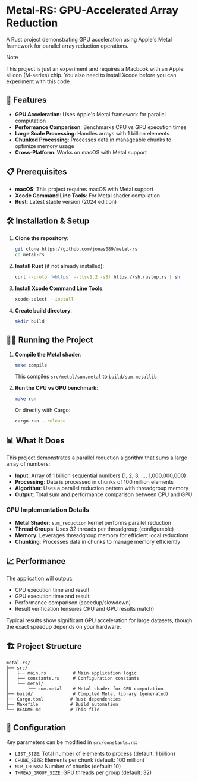 # Metal-RS: GPU-Accelerated Array Reduction

A Rust project demonstrating GPU acceleration using Apple's Metal framework for parallel array reduction operations.

>[!NOTE]
> This project is just an experiment and requires a Macbook with an Apple silicon (M-series) chip.
> You also need to install Xcode before you can experiment with this code

## 🚀 Features

- **GPU Acceleration**: Uses Apple's Metal framework for parallel computation
- **Performance Comparison**: Benchmarks CPU vs GPU execution times
- **Large Scale Processing**: Handles arrays with 1 billion elements
- **Chunked Processing**: Processes data in manageable chunks to optimize memory usage
- **Cross-Platform**: Works on macOS with Metal support

## 📋 Prerequisites

- **macOS**: This project requires macOS with Metal support
- **Xcode Command Line Tools**: For Metal shader compilation
- **Rust**: Latest stable version (2024 edition)

## 🛠️ Installation & Setup

1. **Clone the repository**:
   ```bash
   git clone https://github.com/jonas089/metal-rs
   cd metal-rs
   ```

2. **Install Rust** (if not already installed):
   ```bash
   curl --proto '=https' --tlsv1.2 -sSf https://sh.rustup.rs | sh
   ```

3. **Install Xcode Command Line Tools**:
   ```bash
   xcode-select --install
   ```

4. **Create build directory**:
   ```bash
   mkdir build
   ```

## 🏃‍♂️ Running the Project

1. **Compile the Metal shader**:
   ```bash
   make compile
   ```
   This compiles `src/metal/sum.metal` to `build/sum.metallib`

2. **Run the CPU vs GPU benchmark**:
   ```bash
   make run
   ```
   Or directly with Cargo:
   ```bash
   cargo run --release
   ```

## 📊 What It Does

This project demonstrates a parallel reduction algorithm that sums a large array of numbers:

- **Input**: Array of 1 billion sequential numbers (1, 2, 3, ..., 1,000,000,000)
- **Processing**: Data is processed in chunks of 100 million elements
- **Algorithm**: Uses a parallel reduction pattern with threadgroup memory
- **Output**: Total sum and performance comparison between CPU and GPU

### GPU Implementation Details

- **Metal Shader**: `sum_reduction` kernel performs parallel reduction
- **Thread Groups**: Uses 32 threads per threadgroup (configurable)
- **Memory**: Leverages threadgroup memory for efficient local reductions
- **Chunking**: Processes data in chunks to manage memory efficiently

## 📈 Performance

The application will output:
- CPU execution time and result
- GPU execution time and result
- Performance comparison (speedup/slowdown)
- Result verification (ensures CPU and GPU results match)

Typical results show significant GPU acceleration for large datasets, though the exact speedup depends on your hardware.

## 🏗️ Project Structure

```
metal-rs/
├── src/
│   ├── main.rs          # Main application logic
│   ├── constants.rs     # Configuration constants
│   └── metal/
│       └── sum.metal    # Metal shader for GPU computation
├── build/               # Compiled Metal library (generated)
├── Cargo.toml          # Rust dependencies
├── Makefile            # Build automation
└── README.md           # This file
```

## 🔧 Configuration

Key parameters can be modified in `src/constants.rs`:
- `LIST_SIZE`: Total number of elements to process (default: 1 billion)
- `CHUNK_SIZE`: Elements per chunk (default: 100 million)
- `NUM_CHUNKS`: Number of chunks (default: 10)
- `THREAD_GROUP_SIZE`: GPU threads per group (default: 32)

